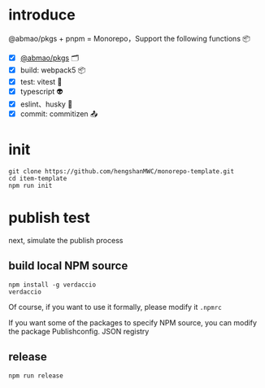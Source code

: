 # introduce

@abmao/pkgs + pnpm = Monorepo，Support the following functions :package:
- [x] [@abmao/pkgs](https://github.com/hengshanMWC/pkgs) 🗂️
- [x] build: webpack5 📦
- [x] test: vitest 🔬
- [x] typescript 👽
- [x] eslint、husky 🔦
- [x] commit: commitizen 📤

# init

```
git clone https://github.com/hengshanMWC/monorepo-template.git
cd item-template
npm run init
```

# publish test

next, simulate the publish process

## build local NPM source

```
npm install -g verdaccio
verdaccio
```

Of course, if you want to use it formally, please modify it `.npmrc`

If you want some of the packages to specify NPM source, you can modify the package Publishconfig. JSON registry

## release
```
npm run release
```
